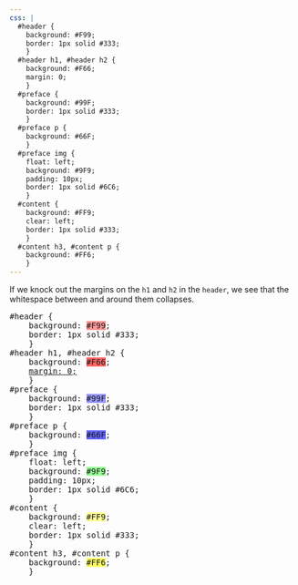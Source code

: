 ```yaml
---
css: |
  #header {
    background: #F99;
    border: 1px solid #333;
    }
  #header h1, #header h2 {
    background: #F66;
    margin: 0;
    }
  #preface {
    background: #99F;
    border: 1px solid #333;
    }
  #preface p {
    background: #66F;
    }
  #preface img {
    float: left;
    background: #9F9;
    padding: 10px;
    border: 1px solid #6C6;
    }
  #content {
    background: #FF9;
    clear: left;
    border: 1px solid #333;
    }
  #content h3, #content p {
    background: #FF6;
    }
---
```


<p>If we knock out the margins on the <code>h1</code> and <code>h2</code> in the <code>header</code>, we see that the whitespace between and around them collapses.</p>
<pre>
#header {
	background: <span style="background: #F99;">#F99</span>;
	border: 1px solid #333;
	}
#header h1, #header h2 {
	background: <span style="background: #F66;">#F66</span>;
	<ins>margin: 0;</ins>
	}
#preface {
	background: <span style="background: #99F;">#99F</span>;
	border: 1px solid #333;
	}
#preface p {
	background: <span style="background: #66F;">#66F</span>;
	}
#preface img {
	float: left;
	background: <span style="background: #9F9;">#9F9</span>;
	padding: 10px;
	border: 1px solid #6C6;
	}
#content {
	background: <span style="background: #FF9;">#FF9</span>;
	clear: left;
	border: 1px solid #333;
	}
#content h3, #content p {
	background: <span style="background: #FF6;">#FF6</span>;
	}
</pre>
